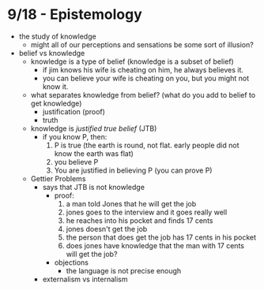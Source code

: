 # 9/18 - Epistemology

- the study of knowledge
    + might all of our perceptions and sensations be some sort of illusion?
- belief vs knowledge
    + knowledge is a type of belief (knowledge is a subset of belief)
        * if jim knows his wife is cheating on him, he always believes it.
        * you can believe your wife is cheating on you, but you might not know it.  
    + what separates knowledge from belief? (what do you add to belief to get knowledge)
        * justification (proof)
        * truth
    + knowledge is *justified true belief* (JTB)
        * if you know P, then:
            1. P is true (the earth is round, not flat. early people did not know the earth was flat)
            2. you believe P 
            3. You are justified in believing P (you can prove P)
    +  Gettier Problems
        *  says that JTB is not knowledge
            - proof:
                1. a man told Jones that he will get the job
                2. jones goes to the interview and it goes really well
                3.  he reaches into his pocket and finds 17 cents 
                4.  jones doesn't get the job
                5.  the person that does get the job has 17 cents in his pocket
                6.  does jones have knowledge that the man with 17 cents will get the job?
            - objections
                + the language is not precise enough
        * externalism vs internalism  